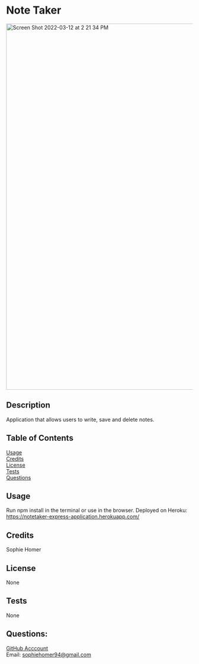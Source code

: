 # Note Taker

<img width="989" alt="Screen Shot 2022-03-12 at 2 21 34 PM" src="https://user-images.githubusercontent.com/95515946/158037053-319a2029-187f-434f-8d91-58f330e22deb.png">


## Description 
Application that allows users to write, save and delete notes.

## Table of Contents 
[Usage](#usage)  <br>
[Credits](#credits)  <br>
[License](#license)  <br>
[Tests](#tests)  <br>
[Questions](#questions)  <br>

## Usage
Run npm install in the terminal or use in the browser.
Deployed on Heroku: https://notetaker-express-application.herokuapp.com/

## Credits
Sophie Homer

## License 
None

## Tests
None

## Questions:
[GitHub Acccount](https://github.com/sophiehomer) <br>
Email: sophiehomer94@gmail.com
